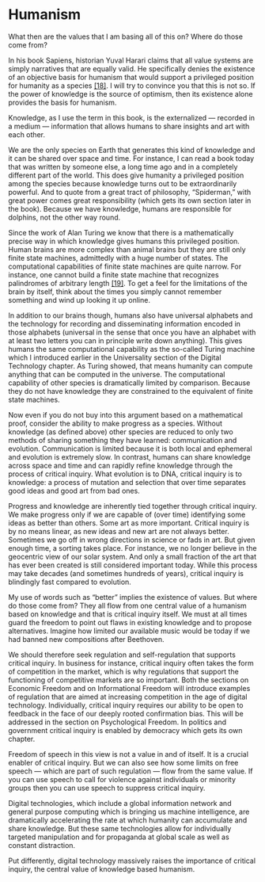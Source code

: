 # Humanism

What then are the values that I am basing all of this on? Where do those come from?

In his book Sapiens, historian Yuval Harari claims that all value systems are simply narratives that are equally valid. He specifically denies the existence of an objective basis for humanism that would support a privileged position for humanity as a species [[18]](/References.md#ref-HARARI). I will try to convince you that this is not so. If the power of knowledge is the source of optimism, then its existence alone provides the basis for humanism.

Knowledge, as I use the term in this book, is the externalized &mdash; recorded in a medium &mdash; information that allows humans to share insights and art with each other. 

We are the only species on Earth that generates this kind of knowledge and it can be shared over space and time. For instance, I can read a book today that was written by someone else, a long time ago and in a completely different part of the world. This does give humanity a privileged position among the species because knowledge turns out to be extraordinarily powerful. And to quote from a great tract of philosophy, &ldquo;Spiderman,&rdquo; with great power comes great responsibility (which gets its own section later in the book). Because we have knowledge, humans are responsible for dolphins, not the other way round.

Since the work of Alan Turing we know that there is a mathematically precise way in which knowledge gives humans this privileged position. Human brains are more complex than animal brains but they are still only finite state machines, admittedly with a huge number of states. The computational capabilities of finite state machines are quite narrow. For instance, one cannot build a finite state machine that recognizes palindromes of arbitrary length [[19]](/References.md#ref-CONT). To get a feel for the limitations of the brain by itself, think about the times you simply cannot remember something and wind up looking it up online. 

In addition to our brains though, humans also have universal alphabets and the technology for recording and disseminating information encoded in those alphabets (universal in the sense that once you have an alphabet with at least two letters you can in principle write down anything). This gives humans the same computational capability as the so-called Turing machine which I introduced earlier in the Universality section of the Digital Technology chapter. As Turing showed, that means humanity can compute anything that can be computed in the universe. The computational capability of other species is dramatically limited by comparison. Because they do not have knowledge they are constrained to the equivalent of finite state machines. 

Now even if you do not buy into this argument based on a mathematical proof, consider the ability to make progress as a species. Without knowledge (as defined above) other species are reduced to only two methods of sharing something they have learned: communication and evolution. Communication is limited because it is both local and ephemeral and evolution is extremely slow. In contrast, humans can share knowledge across space and time and can rapidly refine knowledge through the process of critical inquiry. What evolution is to DNA, critical inquiry is to knowledge: a process of mutation and selection that over time separates good ideas and good art from bad ones.

Progress and knowledge are inherently tied together through critical inquiry. We make progress only if we are capable of (over time) identifying some ideas as better than others. Some art as more important. Critical inquiry is by no means linear, as new ideas and new art are not always better. Sometimes we go off in wrong directions in science or fads in art. But given enough time, a sorting takes place. For instance, we no longer believe in the geocentric view of our solar system. And only a small fraction of the art that has ever been created is still considered important today. While this process may take decades (and sometimes hundreds of years), critical inquiry is blindingly fast compared to evolution. 

My use of words such as &ldquo;better&rdquo; implies the existence of values. But where do those come from? They all flow from one central value of a humanism based on knowledge and that is critical inquiry itself. We must at all times guard the freedom to point out flaws in existing knowledge and to propose alternatives. Imagine how limited our available music would be today if we had banned new compositions after Beethoven. 

We should therefore seek regulation and self-regulation that supports critical inquiry. In business for instance, critical inquiry often takes the form of competition in the market, which is why regulations that support the functioning of competitive markets are so important. Both the sections on Economic Freedom and on Informational Freedom will introduce examples of regulation that are aimed at increasing competition in the age of digital technology. Individually, critical inquiry requires our ability to be open to feedback in the face of our deeply rooted confirmation bias. This will be addressed in the section on Psychological Freedom. In politics and government critical inquiry is enabled by democracy which gets its own chapter.

Freedom of speech in this view is not a value in and of itself. It is a crucial enabler of critical inquiry. But we can also see how some limits on free speech &mdash; which are part of such regulation &mdash; flow from the same value. If you can use speech to call for violence against individuals or minority groups then you can use speech to suppress critical inquiry.

Digital technologies, which include a global information network and general purpose computing which is bringing us machine intelligence, are dramatically accelerating the rate at which humanity can accumulate and share knowledge. But these same technologies allow for individually targeted manipulation and for propaganda at global scale as well as constant distraction.

Put differently, digital technology massively raises the importance of critical inquiry, the central value of knowledge based humanism. 

